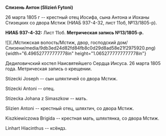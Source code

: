 **Слизень Антон (Slizień Fytoni)**

26 марта 1805 г -- крестный отец Иосифа, сына Антона и Иоханы Стизецких
со двора Мстиж (НИАБ 937-4-32, лист 11об, №13/1805-р).

**НИАБ 937-4-32:** Лист 11об. **Метрическая запись №13/1805-р.**

![](./Мстижская волость/Мстиж, двор, господский дом/Слизени/media/9db3ed24d82fd84fb8c0d29d8ad58e21f2975920.png){width="6.496527777777778in"
height="1.0652777777777778in"}

Дедиловичский костел Наисвятейшего Сердца Иисуса. 26 марта 1805 года.
Метрическая запись о крещении.

Stizecki Joseph -- сын шляхтичей со двора Мстиж.

Stizecki Antoni -- отец.

Stizecka Johana z Simaszkow -- мать.

Slizien Antoni -- крестный отец, шляхтич, со двора Мстиж.

Kiszkiewiczowa Brigida -- крестная мать, шляхтянка, со двора Мстиж.

Linhart Hiacinthus -- ксёндз.
